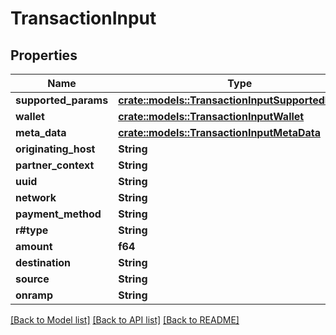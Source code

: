 # TransactionInput

## Properties

| Name                  | Type                                                                                                       | Description | Notes |
| --------------------- | ---------------------------------------------------------------------------------------------------------- | ----------- | ----- |
| **supported\_params** | [**crate::models::TransactionInputSupportedParams**](../../rust/docs/TransactionInput\_supportedParams.md) |             |       |
| **wallet**            | [**crate::models::TransactionInputWallet**](../../rust/docs/TransactionInput\_wallet.md)                   |             |       |
| **meta\_data**        | [**crate::models::TransactionInputMetaData**](../../rust/docs/TransactionInput\_metaData.md)               |             |       |
| **originating\_host** | **String**                                                                                                 |             |       |
| **partner\_context**  | **String**                                                                                                 |             |       |
| **uuid**              | **String**                                                                                                 |             |       |
| **network**           | **String**                                                                                                 |             |       |
| **payment\_method**   | **String**                                                                                                 |             |       |
| **r#type**            | **String**                                                                                                 |             |       |
| **amount**            | **f64**                                                                                                    |             |       |
| **destination**       | **String**                                                                                                 |             |       |
| **source**            | **String**                                                                                                 |             |       |
| **onramp**            | **String**                                                                                                 |             |       |

[\[Back to Model list\]](./#documentation-for-models) [\[Back to API list\]](./#documentation-for-api-endpoints) [\[Back to README\]](./)
